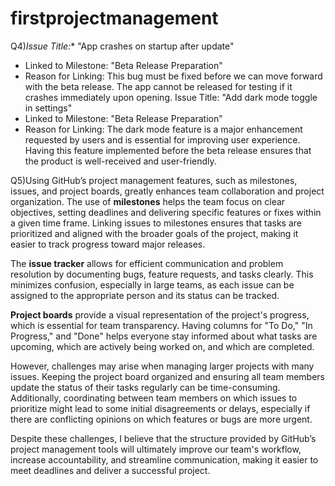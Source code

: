 # firstprojectmanagement
Q4)*Issue Title:** "App crashes on startup after update"
- Linked to Milestone: "Beta Release Preparation"
- Reason for Linking: This bug must be fixed before we can move forward with the beta release. The app cannot be released for testing if it crashes immediately upon opening.
Issue Title: "Add dark mode toggle in settings"
- Linked to Milestone: "Beta Release Preparation"
- Reason for Linking: The dark mode feature is a major enhancement requested by users and is essential for improving user experience. Having this feature implemented before the beta release ensures that the product is well-received and user-friendly.

Q5)Using GitHub’s project management features, such as milestones, issues, and project boards, greatly enhances team collaboration and project organization. The use of **milestones** helps the team focus on clear objectives, setting deadlines and delivering specific features or fixes within a given time frame. Linking issues to milestones ensures that tasks are prioritized and aligned with the broader goals of the project, making it easier to track progress toward major releases.

The **issue tracker** allows for efficient communication and problem resolution by documenting bugs, feature requests, and tasks clearly. This minimizes confusion, especially in large teams, as each issue can be assigned to the appropriate person and its status can be tracked.

**Project boards** provide a visual representation of the project's progress, which is essential for team transparency. Having columns for "To Do," "In Progress," and "Done" helps everyone stay informed about what tasks are upcoming, which are actively being worked on, and which are completed.

However, challenges may arise when managing larger projects with many issues. Keeping the project board organized and ensuring all team members update the status of their tasks regularly can be time-consuming. Additionally, coordinating between team members on which issues to prioritize might lead to some initial disagreements or delays, especially if there are conflicting opinions on which features or bugs are more urgent.

Despite these challenges, I believe that the structure provided by GitHub’s project management tools will ultimately improve our team's workflow, increase accountability, and streamline communication, making it easier to meet deadlines and deliver a successful project.
